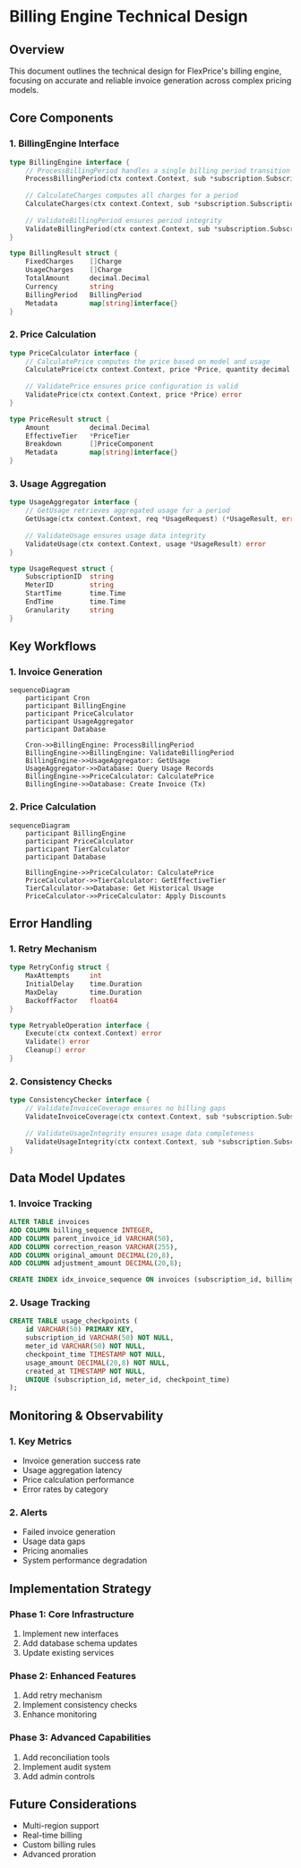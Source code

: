 # Billing Engine Technical Design

## Overview
This document outlines the technical design for FlexPrice's billing engine, focusing on accurate and reliable invoice generation across complex pricing models.

## Core Components

### 1. BillingEngine Interface
```go
type BillingEngine interface {
    // ProcessBillingPeriod handles a single billing period transition
    ProcessBillingPeriod(ctx context.Context, sub *subscription.Subscription, start, end time.Time) error
    
    // CalculateCharges computes all charges for a period
    CalculateCharges(ctx context.Context, sub *subscription.Subscription, start, end time.Time) (*BillingResult, error)
    
    // ValidateBillingPeriod ensures period integrity
    ValidateBillingPeriod(ctx context.Context, sub *subscription.Subscription, start, end time.Time) error
}

type BillingResult struct {
    FixedCharges    []Charge
    UsageCharges    []Charge
    TotalAmount     decimal.Decimal
    Currency        string
    BillingPeriod   BillingPeriod
    Metadata        map[string]interface{}
}
```

### 2. Price Calculation
```go
type PriceCalculator interface {
    // CalculatePrice computes the price based on model and usage
    CalculatePrice(ctx context.Context, price *Price, quantity decimal.Decimal) (*PriceResult, error)
    
    // ValidatePrice ensures price configuration is valid
    ValidatePrice(ctx context.Context, price *Price) error
}

type PriceResult struct {
    Amount          decimal.Decimal
    EffectiveTier   *PriceTier
    Breakdown       []PriceComponent
    Metadata        map[string]interface{}
}
```

### 3. Usage Aggregation
```go
type UsageAggregator interface {
    // GetUsage retrieves aggregated usage for a period
    GetUsage(ctx context.Context, req *UsageRequest) (*UsageResult, error)
    
    // ValidateUsage ensures usage data integrity
    ValidateUsage(ctx context.Context, usage *UsageResult) error
}

type UsageRequest struct {
    SubscriptionID  string
    MeterID         string
    StartTime       time.Time
    EndTime         time.Time
    Granularity     string
}
```

## Key Workflows

### 1. Invoice Generation
```mermaid
sequenceDiagram
    participant Cron
    participant BillingEngine
    participant PriceCalculator
    participant UsageAggregator
    participant Database

    Cron->>BillingEngine: ProcessBillingPeriod
    BillingEngine->>BillingEngine: ValidateBillingPeriod
    BillingEngine->>UsageAggregator: GetUsage
    UsageAggregator->>Database: Query Usage Records
    BillingEngine->>PriceCalculator: CalculatePrice
    BillingEngine->>Database: Create Invoice (Tx)
```

### 2. Price Calculation
```mermaid
sequenceDiagram
    participant BillingEngine
    participant PriceCalculator
    participant TierCalculator
    participant Database

    BillingEngine->>PriceCalculator: CalculatePrice
    PriceCalculator->>TierCalculator: GetEffectiveTier
    TierCalculator->>Database: Get Historical Usage
    PriceCalculator->>PriceCalculator: Apply Discounts
```

## Error Handling

### 1. Retry Mechanism
```go
type RetryConfig struct {
    MaxAttempts     int
    InitialDelay    time.Duration
    MaxDelay        time.Duration
    BackoffFactor   float64
}

type RetryableOperation interface {
    Execute(ctx context.Context) error
    Validate() error
    Cleanup() error
}
```

### 2. Consistency Checks
```go
type ConsistencyChecker interface {
    // ValidateInvoiceCoverage ensures no billing gaps
    ValidateInvoiceCoverage(ctx context.Context, sub *subscription.Subscription, start, end time.Time) error
    
    // ValidateUsageIntegrity ensures usage data completeness
    ValidateUsageIntegrity(ctx context.Context, sub *subscription.Subscription, start, end time.Time) error
}
```

## Data Model Updates

### 1. Invoice Tracking
```sql
ALTER TABLE invoices
ADD COLUMN billing_sequence INTEGER,
ADD COLUMN parent_invoice_id VARCHAR(50),
ADD COLUMN correction_reason VARCHAR(255),
ADD COLUMN original_amount DECIMAL(20,8),
ADD COLUMN adjustment_amount DECIMAL(20,8);

CREATE INDEX idx_invoice_sequence ON invoices (subscription_id, billing_sequence);
```

### 2. Usage Tracking
```sql
CREATE TABLE usage_checkpoints (
    id VARCHAR(50) PRIMARY KEY,
    subscription_id VARCHAR(50) NOT NULL,
    meter_id VARCHAR(50) NOT NULL,
    checkpoint_time TIMESTAMP NOT NULL,
    usage_amount DECIMAL(20,8) NOT NULL,
    created_at TIMESTAMP NOT NULL,
    UNIQUE (subscription_id, meter_id, checkpoint_time)
);
```

## Monitoring & Observability

### 1. Key Metrics
- Invoice generation success rate
- Usage aggregation latency
- Price calculation performance
- Error rates by category

### 2. Alerts
- Failed invoice generation
- Usage data gaps
- Pricing anomalies
- System performance degradation

## Implementation Strategy

### Phase 1: Core Infrastructure
1. Implement new interfaces
2. Add database schema updates
3. Update existing services

### Phase 2: Enhanced Features
1. Add retry mechanism
2. Implement consistency checks
3. Enhance monitoring

### Phase 3: Advanced Capabilities
1. Add reconciliation tools
2. Implement audit system
3. Add admin controls

## Future Considerations
- Multi-region support
- Real-time billing
- Custom billing rules
- Advanced proration
